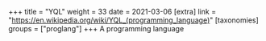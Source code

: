 +++
title = "YQL"
weight = 33
date = 2021-03-06
[extra]
link = "https://en.wikipedia.org/wiki/YQL_(programming_language)"
[taxonomies]
groups = ["proglang"]
+++
A programming language

